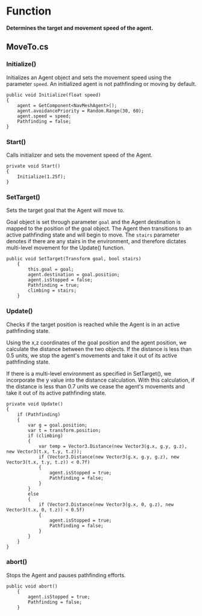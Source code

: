 # Function

**Determines the target and movement speed of the agent.**

## MoveTo.cs

### Initialize()

Initializes an Agent object and sets the movement speed using the parameter ```speed```. An initialized agent is not pathfinding or moving by default.

    public void Initialize(float speed)
    {
        agent = GetComponent<NavMeshAgent>();
        agent.avoidancePriority = Random.Range(30, 60);
        agent.speed = speed;
        Pathfinding = false;
    }

### Start()

Calls initializer and sets the movement speed of the Agent.

    private void Start()
    {
        Initialize(1.25f);
    }

### SetTarget()

Sets the target goal that the Agent will move to.

Goal object is set through parameter ```goal``` and the Agent destination is mapped to the position of the goal object. The Agent then transitions to an active pathfinding state and will begin to move. The ```stairs``` parameter denotes if there are any stairs in the environment, and therefore dictates multi-level movement for the Update() function.

    public void SetTarget(Transform goal, bool stairs)
        {
            this.goal = goal;
            agent.destination = goal.position;
            agent.isStopped = false;
            Pathfinding = true;
            climbing = stairs;
        }

### Update()

Checks if the target position is reached while the Agent is in an active pathfinding state.

Using the x,z coordinates of the goal position and the agent position, we calculate the distance between the two objects. If the distance is less than 0.5 units, we stop the agent's movements and take it out of its active pathfinding state.

If there is a multi-level environment as specified in SetTarget(), we incorporate the y value into the distance calculation. With this calculation, if the distance is less than 0.7 units we cease the agent's movements and take it out of its active pathfinding state.

    private void Update()
    {
        if (Pathfinding)
        {
            var g = goal.position;
            var t = transform.position;
            if (climbing)
            {
                var temp = Vector3.Distance(new Vector3(g.x, g.y, g.z), new Vector3(t.x, t.y, t.z));
                if (Vector3.Distance(new Vector3(g.x, g.y, g.z), new Vector3(t.x, t.y, t.z)) < 0.7f)
                {
                    agent.isStopped = true;
                    Pathfinding = false;
                }
            }
            else
            {
                if (Vector3.Distance(new Vector3(g.x, 0, g.z), new Vector3(t.x, 0, t.z)) < 0.5f)
                {
                    agent.isStopped = true;
                    Pathfinding = false;
                }
            }
        }
    }

### abort()

Stops the Agent and pauses pathfinding efforts.

    public void abort()
        {
            agent.isStopped = true;
            Pathfinding = false;
        }
